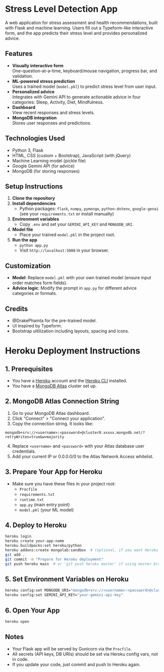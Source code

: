 # Stress Level Detection App

A web application for stress assessment and health recommendations, built with Flask and machine learning. Users fill out a Typeform-like interactive form, and the app predicts their stress level and provides personalized advice.

## Features
- **Visually interactive form**<br/>
  One-question-at-a-time, keyboard/mouse navigation, progress bar, and validation.
- **ML-powered stress prediction**<br/>
  Uses a trained model (`model.pkl`) to predict stress level from user input.
- **Personalized advice**<br/>
  Integrates with Gemini API to generate actionable advice in four categories: Sleep, Activity, Diet, Mindfulness.
- **Dashboard**<br/>
  View recent responses and stress levels.
- **MongoDB integration**<br/>
  Stores user responses and predictions.

## Technologies Used
- Python 3, Flask
- HTML, CSS (custom + Bootstrap), JavaScript (with jQuery)
- Machine Learning model (pickle file)
- Google Gemini API (for advice)
- MongoDB (for storing responses)

## Setup Instructions
1. **Clone the repository**
2. **Install dependencies**
   - Python packages: `flask`, `numpy`, `pymongo`, `python-dotenv`, `google-genai` (see your `requirements.txt` or install manually)
3. **Environment variables**
   - Copy `.env` and set your `GEMINI_API_KEY` and `MONGODB_URI`.
4. **Model file**
   - Place your trained `model.pkl` in the project root.
5. **Run the app**
   - `python app.py`
   - Visit `http://localhost:5000` in your browser.

## Customization
- **Model**: Replace `model.pkl` with your own trained model (ensure input order matches form fields).
- **Advice logic**: Modify the prompt in `app.py` for different advice categories or formats.

## Credits
- @DrakePhamta for the pre-trained model.
- UI inspired by Typeform.
- Bootstrap ultilization including layouts, spacing and icons.

# Heroku Deployment Instructions

## 1. Prerequisites
- You have a [Heroku](https://heroku.com) account and the [Heroku CLI](https://devcenter.heroku.com/articles/heroku-cli) installed.
- You have a [MongoDB Atlas](https://www.mongodb.com/atlas) cluster set up.

## 2. MongoDB Atlas Connection String
1. Go to your MongoDB Atlas dashboard.
2. Click "Connect" > "Connect your application".
3. Copy the connection string. It looks like:

```
mongodb+srv://<username>:<password>@cluster0.xxxxx.mongodb.net/?retryWrites=true&w=majority
```

4. Replace `<username>` and `<password>` with your Atlas database user credentials.
5. Add your current IP or 0.0.0.0/0 to the Atlas Network Access whitelist.

## 3. Prepare Your App for Heroku
- Make sure you have these files in your project root:
  - `Procfile`
  - `requirements.txt`
  - `runtime.txt`
  - `app.py` (main entry point)
  - `model.pkl` (your ML model)

## 4. Deploy to Heroku
```sh
heroku login
heroku create your-app-name
heroku buildpacks:set heroku/python
heroku addons:create mongolab:sandbox  # (optional, if you want Heroku MongoDB)
git add .
git commit -m "Prepare for Heroku deployment"
git push heroku main  # or 'git push heroku master' if using master branch
```

## 5. Set Environment Variables on Heroku
```sh
heroku config:set MONGODB_URI="mongodb+srv://<username>:<password>@cluster0.xxxxx.mongodb.net/?retryWrites=true&w=majority"
heroku config:set GEMINI_API_KEY="your-gemini-api-key"
```

## 6. Open Your App
```sh
heroku open
```

## Notes
- Your Flask app will be served by Gunicorn via the `Procfile`.
- All secrets (API keys, DB URIs) should be set via Heroku config vars, not in code.
- If you update your code, just commit and push to Heroku again.

